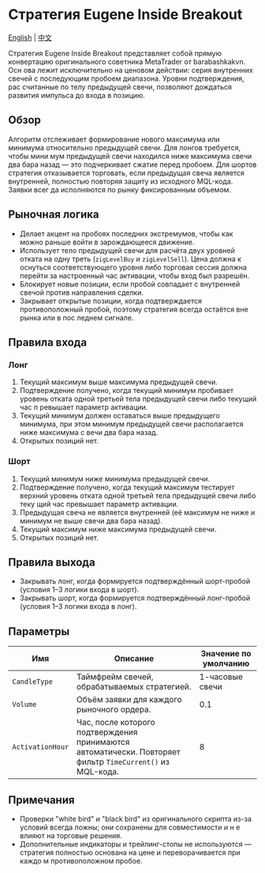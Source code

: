 # Стратегия Eugene Inside Breakout
[English](README.md) | [中文](README_cn.md)

Стратегия Eugene Inside Breakout представляет собой прямую конвертацию оригинального советника MetaTrader от barabashkakvn. Осн
ова лежит исключительно на ценовом действии: серия внутренних свечей с последующим пробоем диапазона. Уровни подтверждения, рас
считанные по телу предыдущей свечи, позволяют дождаться развития импульса до входа в позицию.

## Обзор

Алгоритм отслеживает формирование нового максимума или минимума относительно предыдущей свечи. Для лонгов требуется, чтобы мини
мум предыдущей свечи находился ниже максимума свечи два бара назад — это подчеркивает сжатие перед пробоем. Для шортов стратегия
отказывается торговать, если предыдущая свеча является внутренней, полностью повторяя защиту из исходного MQL-кода. Заявки всег
да исполняются по рынку фиксированным объемом.

## Рыночная логика

- Делает акцент на пробоях последних экстремумов, чтобы как можно раньше войти в зарождающееся движение.
- Использует тело предыдущей свечи для расчёта двух уровней отката на одну треть (`zigLevelBuy` и `zigLevelSell`). Цена должна к
оснуться соответствующего уровня либо торговая сессия должна перейти за настроенный час активации, чтобы вход был разрешён.
- Блокирует новые позиции, если пробой совпадает с внутренней свечой против направления сделки.
- Закрывает открытые позиции, когда подтверждается противоположный пробой, поэтому стратегия всегда остаётся вне рынка или в пос
леднем сигнале.

## Правила входа

### Лонг

1. Текущий максимум выше максимума предыдущей свечи.
2. Подтверждение получено, когда текущий минимум пробивает уровень отката одной третьей тела предыдущей свечи либо текущий час п
ревышает параметр активации.
3. Текущий минимум должен оставаться выше предыдущего минимума, при этом минимум предыдущей свечи располагается ниже максимума с
вечи два бара назад.
4. Открытых позиций нет.

### Шорт

1. Текущий минимум ниже минимума предыдущей свечи.
2. Подтверждение получено, когда текущий максимум тестирует верхний уровень отката одной третьей тела предыдущей свечи либо теку
щий час превышает параметр активации.
3. Предыдущая свеча не является внутренней (её максимум не ниже и минимум не выше свечи два бара назад).
4. Текущий максимум ниже максимума предыдущей свечи.
5. Открытых позиций нет.

## Правила выхода

- Закрывать лонг, когда формируется подтверждённый шорт-пробой (условия 1–3 логики входа в шорт).
- Закрывать шорт, когда формируется подтверждённый лонг-пробой (условия 1–3 логики входа в лонг).

## Параметры

| Имя | Описание | Значение по умолчанию |
| --- | -------- | --------------------- |
| `CandleType` | Таймфрейм свечей, обрабатываемых стратегией. | 1-часовые свечи |
| `Volume` | Объём заявки для каждого рыночного ордера. | 0.1 |
| `ActivationHour` | Час, после которого подтверждения принимаются автоматически. Повторяет фильтр `TimeCurrent()` из MQL-кода. | 8 |

## Примечания

- Проверки "white bird" и "black bird" из оригинального скрипта из-за условий всегда ложны; они сохранены для совместимости и н
е влияют на торговые решения.
- Дополнительные индикаторы и трейлинг-стопы не используются — стратегия полностью основана на цене и переворачивается при каждо
м противоположном пробое.
